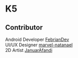 # K5

## Contributor
Android Developer [FebrianDev](https://github.com/FebrianDev/)<br/>
UI/UX Designer [marvel-natanael](https://github.com/marvel-natanael/)<br/>
2D Artist [JanuarAfandi](https://github.com/JanuarAfandi)<br/>
